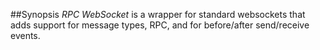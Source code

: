 ##Synopsis
_RPC WebSocket_ is a wrapper for standard websockets that adds support for message types, RPC, and for before/after send/receive events.
 



